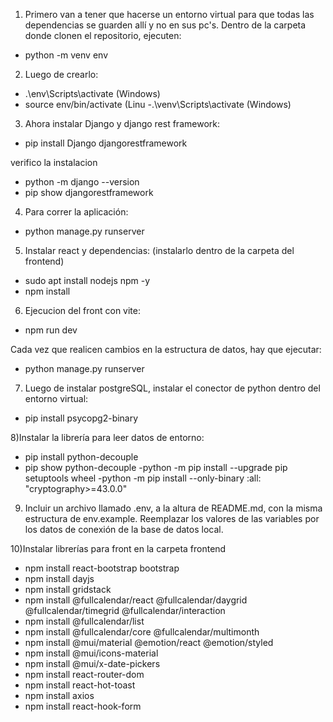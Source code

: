 1) Primero van a tener que hacerse un entorno virtual para que todas las dependencias se guarden allí y no en sus pc's.
Dentro de la carpeta donde clonen el repositorio, ejecuten:

- python -m venv env


2) Luego de crearlo:

- .\env\Scripts\activate (Windows)
- source env/bin/activate (Linu
-.\venv\Scripts\activate (Windows)

3) Ahora instalar Django y django rest framework:

- pip install Django djangorestframework

verifico la instalacion
- python -m django --version
- pip show djangorestframework

4) Para correr la aplicación:

- python manage.py runserver

5) Instalar react y dependencias: (instalarlo dentro de la carpeta del frontend)

- sudo apt install nodejs npm -y
- npm install 

6) Ejecucion del front con vite:

- npm run dev

Cada vez que realicen cambios en la estructura de datos, hay que ejecutar:

- python manage.py runserver

7) Luego de instalar postgreSQL, instalar el conector de python dentro del entorno virtual:

- pip install psycopg2-binary

8)Instalar la librería para leer datos de entorno:

- pip install python-decouple
- pip show python-decouple
-python -m pip install --upgrade pip setuptools wheel
-python -m pip install --only-binary :all: "cryptography>=43.0.0"

9) Incluir un archivo llamado .env, a la altura de README.md, con la misma estructura de env.example. Reemplazar los valores de las variables por los datos de conexión de la base de datos local.

10)Instalar librerías para front en la carpeta frontend

- npm install react-bootstrap bootstrap
- npm install dayjs
- npm install gridstack
- npm install @fullcalendar/react @fullcalendar/daygrid @fullcalendar/timegrid @fullcalendar/interaction
- npm install @fullcalendar/list
- npm install @fullcalendar/core @fullcalendar/multimonth
- npm install @mui/material @emotion/react @emotion/styled
- npm install @mui/icons-material
- npm install @mui/x-date-pickers
- npm install react-router-dom
- npm install react-hot-toast
- npm install axios
- npm install react-hook-form 

